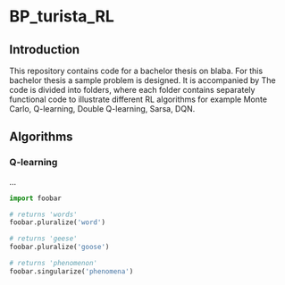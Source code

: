 # BP_turista_RL
## Introduction
This repository contains code for a bachelor thesis on blaba. For this bachelor thesis a sample problem is designed. It is accompanied by The code is divided into folders, where each folder contains separately functional code to illustrate different RL algorithms for example Monte Carlo, Q-learning, Double Q-learning, Sarsa, DQN. 

## Algorithms
### Q-learning
...
```python
import foobar

# returns 'words'
foobar.pluralize('word')

# returns 'geese'
foobar.pluralize('goose')

# returns 'phenomenon'
foobar.singularize('phenomena')
```
